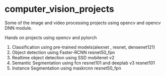 # computer_vision_projects

Some of the image and video processing projects using opencv and opencv DNN module.

Hands on projects using opencv and pytorch

1. Classification using pre-trained models(alexnet , resnet, densenet121)
2. Object detection using Faster-RCNN resnet50_fpn
3. Realtime object detection using SSD mobilenet v2
4. Semantic Segmentation using fcn resnet101 and deeplab v3 resnet101
5. Instance Segmentation using maskrcnn resnet50_fpn
